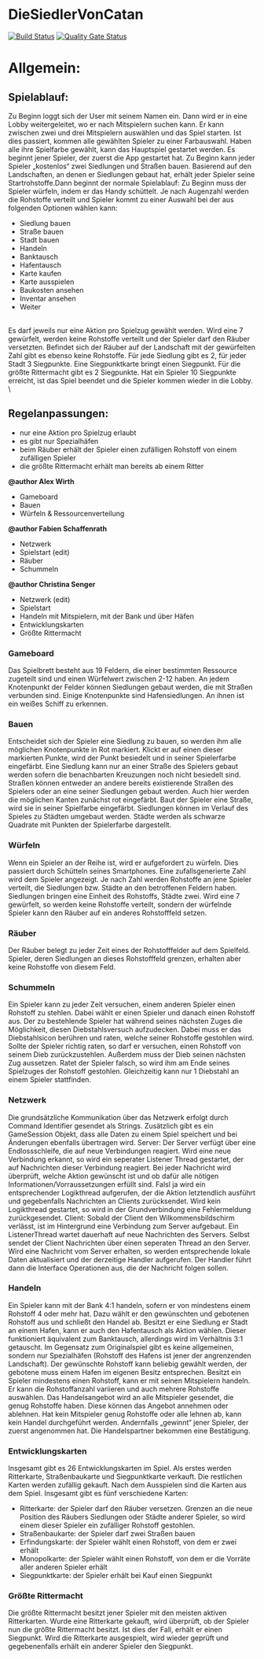 # DieSiedlerVonCatan

[![Build Status](https://travis-ci.com/AlexWirthAAU/DieSiedlerVonCatan.svg?branch=master)](https://travis-ci.com/AlexWirthAAU/DieSiedlerVonCatan)
[![Quality Gate Status](https://sonarcloud.io/api/project_badges/measure?project=DieSiedlerVonCatan&metric=alert_status)](https://sonarcloud.io/dashboard?id=DieSiedlerVonCatan)

# Allgemein: 
## Spielablauf:
Zu Beginn loggt sich der User mit seinem Namen ein. Dann wird er in eine Lobby weitergeleitet, wo er nach Mitspielern suchen kann. Er kann zwischen zwei und drei Mitspielern auswählen und das Spiel starten. Ist dies passiert, kommen alle gewählten Spieler zu einer Farbauswahl. Haben alle ihre Spielfarbe gewählt, kann das Hauptspiel gestartet werden. Es beginnt jener Spieler, der zuerst die App gestartet hat. Zu Beginn kann jeder Spieler „kostenlos“ zwei Siedlungen und Straßen bauen. Basierend auf den Landschaften, an denen er Siedlungen gebaut hat, erhält jeder Spieler seine Startrohstoffe.Dann beginnt der normale Spielablauf: Zu Beginn muss der Spieler würfeln, indem er das Handy schüttelt. Je nach Augenzahl werden die Rohstoffe verteilt und Spieler kommt zu einer Auswahl bei der aus folgenden Optionen wählen kann: 

  * Siedlung bauen 
  * Straße bauen 
  * Stadt bauen 
  * Handeln 
  * Banktausch 
  * Hafentausch 
  * Karte kaufen 
  * Karte ausspielen 
  * Baukosten ansehen 
  * Inventar ansehen 
  * Weiter 

\
Es darf jeweils nur eine Aktion pro Spielzug gewählt werden. Wird eine 7 gewürfelt, werden keine Rohstoffe verteilt und der Spieler darf den Räuber versetzten. Befindet sich der Räuber auf der Landschaft mit der gewürfelten Zahl gibt es ebenso keine Rohstoffe. Für jede Siedlung gibt es 2, für jeder Stadt 3 Siegpunkte. Eine Siegpunktkarte bringt einen Siegpunkt. Für die größte Rittermacht gibt es 2 Siegpunkte. Hat ein Spieler 10 Siegpunkte erreicht, ist das Spiel beendet und die Spieler kommen wieder in die Lobby. \

## Regelanpassungen:
* nur eine Aktion pro Spielzug erlaubt
* es gibt nur Spezialhäfen
* beim Räuber erhält der Spieler einen zufälligen Rohstoff von einem zufälligen Spieler
* die größte Rittermacht erhält man bereits ab einem Ritter

**@author Alex Wirth**
* Gameboard
* Bauen
* Würfeln & Ressourcenverteilung

**@author Fabien Schaffenrath**
* Netzwerk
* Spielstart (edit)
* Räuber
* Schummeln

**@author Christina Senger**
* Netzwerk (edit)
* Spielstart
* Handeln mit Mitspielern, mit der Bank und über Häfen
* Entwicklungskarten
* Größte Rittermacht

### Gameboard
Das Spielbrett besteht aus 19 Feldern, die einer bestimmten Ressource zugeteilt sind und einen Würfelwert zwischen 2-12 haben. An jedem Knotenpunkt der Felder können Siedlungen gebaut werden, die mit Straßen verbunden sind. Einige Knotenpunkte sind Hafensiedlungen. An ihnen ist ein weißes Schiff zu erkennen. 

### Bauen
Entscheidet sich der Spieler eine Siedlung zu bauen, so werden ihm alle möglichen Knotenpunkte in Rot markiert. Klickt er auf einen dieser markierten Punkte, wird der Punkt besiedelt und in seiner Spielerfarbe eingefärbt. Eine Siedlung kann nur an einer Straße des Spielers gebaut werden sofern die benachbarten Kreuzungen noch nicht besiedelt sind.
Straßen können entweder an andere bereits existierende Straßen des Spielers oder an eine seiner Siedlungen gebaut werden. Auch hier werden die möglichen Kanten zunächst rot eingefärbt. Baut der Spieler eine Straße, wird sie in seiner Spielfarbe eingefärbt.
Siedlungen können im Verlauf des Spieles zu Städten umgebaut werden. Städte werden als schwarze Quadrate mit Punkten der Spielerfarbe dargestellt.

### Würfeln
Wenn ein Spieler an der Reihe ist, wird er aufgefordert zu würfeln. Dies passiert durch Schütteln seines Smartphones. Eine zufallsgenerierte Zahl wird dem Spieler angezeigt.
Je nach Zahl werden Rohstoffe an jene Spieler verteilt, die Siedlungen bzw. Städte an den betroffenen Feldern haben. Siedlungen bringen eine Einheit des Rohstoffs, Städte zwei.
Wird eine 7 gewürfelt, so werden keine Rohstoffe verteilt, sondern der würfelnde Spieler kann den Räuber auf ein anderes Rohstofffeld setzen.

### Räuber 
Der Räuber belegt zu jeder Zeit eines der Rohstofffelder auf dem Spielfeld. Spieler, deren Siedlungen an dieses Rohstofffeld grenzen, erhalten aber keine Rohstoffe von diesem Feld.

### Schummeln
Ein Spieler kann zu jeder Zeit versuchen, einem anderen Spieler einen Rohstoff zu stehlen. Dabei wählt er einen Spieler und danach einen Rohstoff aus. Der zu bestehlende Spieler hat während seines nächsten Zuges die Möglichkeit, diesen Diebstahlsversuch aufzudecken. Dabei muss er das Diebstahlsicon berühren und raten, welche seiner Rohstoffe gestohlen wird. Sollte der Spieler richtig raten, so darf er versuchen, einen Rohstoff von seinem Dieb zurückzustehlen. Außerdem muss der Dieb seinen nächsten Zug aussetzen. Ratet der Spieler falsch, so wird ihm am Ende seines Spielzuges der Rohstoff gestohlen.
Gleichzeitig kann nur 1 Diebstahl an einem Spieler stattfinden.

### Netzwerk
Die grundsätzliche Kommunikation über das Netzwerk erfolgt durch Command Identifier gesendet als Strings. Zusätzlich gibt es ein GameSession Objekt, dass alle Daten zu einem Spiel speichert und bei Änderungen ebenfalls übertragen wird.
Server:
Der Server verfügt über eine Endlossschleife, die auf neue Verbindungen reagiert. Wird eine neue Verbindung erkannt, so wird ein seperater Listener Thread gestartet, der auf Nachrichten dieser Verbindung reagiert. Bei jeder Nachricht wird überprüft, welche Aktion gewünscht ist und ob dafür alle nötigen Informationen/Vorraussetzungen erfüllt sind. Falsl ja wird ein entsprechender Logikthread aufgerufen, der die Aktion letztendlich ausführt und gegebenfalls Nachrichten an Clients zurücksendet. Wird kein Logikthread gestartet, so wird in der Grundverbindung eine Fehlermeldung zurückgesendet.
Client:
Sobald der Client den Wilkommensbildschirm verlässt, ist im Hintergrund eine Verbindung zum Server aufgebaut. Ein ListenerThread wartet dauerhaft auf neue Nachrichten des Servers. Selbst sendet der Client Nachrichten über einen seperaten Thread an den Server. Wird eine Nachricht vom Server erhalten, so werden entsprechende lokale Daten aktualisiert und der derzeitige Handler aufgerufen. Der Handler führt dann die Interface Operationen aus, die der Nachricht folgen sollen.

### Handeln
Ein Spieler kann mit der Bank 4:1 handeln, sofern er von mindestens einem Rohstoff 4 oder mehr hat. Dazu wählt er den gewünschten und gebotenen Rohstoff aus und schließt den Handel ab. 
Besitzt er eine Siedlung er Stadt an einem Hafen, kann er auch den Hafentausch als Aktion wählen. Dieser funktioniert äquivalent zum Banktausch, allerdings wird im Verhältnis 3:1 getauscht. Im Gegensatz zum Originalspiel gibt es keine allgemeinen, sondern nur Spezialhäfen (Rohstoff des Hafens ist jener der angrenzenden Landschaft).  Der gewünschte Rohstoff kann beliebig gewählt werden, der gebotene muss einem Hafen im eigenen Besitz entsprechen.
Besitzt ein Spieler mindestens einen Rohstoff, kann er mit seinen Mitspielern handeln. Er kann die Rohstoffanzahl variieren und auch mehrere Rohstoffe auswählen. Das Handelsangebot wird an alle Mitspieler gesendet, die genug Rohstoffe haben. Diese können das Angebot annehmen oder ablehnen. Hat kein Mitspieler genug Rohstoffe oder alle lehnen ab, kann kein Handel durchgeführt werden. Andernfalls „gewinnt“ jener Spieler, der zuerst angenommen hat. Die Handelspartner bekommen eine Bestätigung.

### Entwicklungskarten
Insgesamt gibt es 26 Entwicklungskarten im Spiel. Als erstes werden Ritterkarte, Straßenbaukarte und Siegpunktkarte verkauft. Die restlichen Karten werden zufällig gekauft. Nach dem Ausspielen sind die Karten aus dem Spiel. Insgesamt gibt es fünf verschiedene Karten:
* Ritterkarte: der Spieler darf den Räuber versetzen. Grenzen an die neue Position des Räubers Siedlungen oder Städte anderer Spieler, so wird einem dieser Spieler ein zufälliger Rohstoff gestohlen.
* Straßenbaukarte: der Spieler darf zwei Straßen bauen 
* Erfindungskarte: der Spieler wählt einen Rohstoff, von dem er zwei erhält
* Monopolkarte: der Spieler wählt einen Rohstoff, von dem er die Vorräte aller anderen Spieler erhält
* Siegpunktkarte: der Spieler erhält bei Kauf einen Siegpunkt

### Größte Rittermacht
Die größte Rittermacht besitzt jener Spieler mit den meisten aktiven Ritterkarten. Wurde eine Ritterkarte gekauft, wird überprüft, ob der Spieler nun die größte Rittermacht besitzt. Ist dies der Fall, erhält er einen Siegpunkt. Wird die Ritterkarte ausgespielt, wird wieder geprüft und gegebenenfalls erhält ein anderer Spieler den Siegpunkt.
